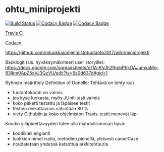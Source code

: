 # ohtu_miniprojekti
[![Build Status](https://travis-ci.org/micaminoff/ohtu_miniprojekti.svg?branch=master)](https://travis-ci.org/micaminoff/ohtu_miniprojekti)
[![Codacy Badge](https://api.codacy.com/project/badge/Coverage/d11375bdbe984bdbbad74d83e588c210)](https://www.codacy.com/app/micaminoff/ohtu_miniprojekti?utm_source=github.com&utm_medium=referral&utm_content=micaminoff/ohtu_miniprojekti&utm_campaign=Badge_Coverage)
[![Codacy Badge](https://api.codacy.com/project/badge/Grade/d11375bdbe984bdbbad74d83e588c210)](https://www.codacy.com/app/micaminoff/ohtu_miniprojekti?utm_source=github.com&amp;utm_medium=referral&amp;utm_content=micaminoff/ohtu_miniprojekti&amp;utm_campaign=Badge_Grade)

[Travis CI](https://travis-ci.org/micaminoff/ohtu_miniprojekti)

[Codacy](https://www.codacy.com/app/micaminoff/ohtu_miniprojekti/dashboard)

https://github.com/mluukkai/ohjelmistotuotanto2017/wiki/miniprojekti

Backlogit (sis. hyväksymäkriteeri user storyille): 
https://docs.google.com/spreadsheets/d/1A-KVJh2fhpbPtjkOAJumxaMg-83lkm0ApZ5xVJ3QzVU/edit?ts=5a0d637d#gid=1

Ryhmän määrittely Definition of Donelle:
Tehtävä on tehty kun
  - tuotantokoodi on valmis
  - jos kyse luokasta, myös JUnit-testi valmis
  - koko paketti testattu ja läpäisee testit
  - testien rivikattavuus vähintään 80 %
  - viety Githubiin ja koko ohjelmiston Travis-testit menevät läpi

Koodin ylläpidettävyyden tulee olla mahdollisimman hyvä:
- koodikieli englanti
- luokkien nimet isolla, metodien pienellä, yleisesti camelCase
- noudatetaan yhdessä katsottua arkkitehtuuria

